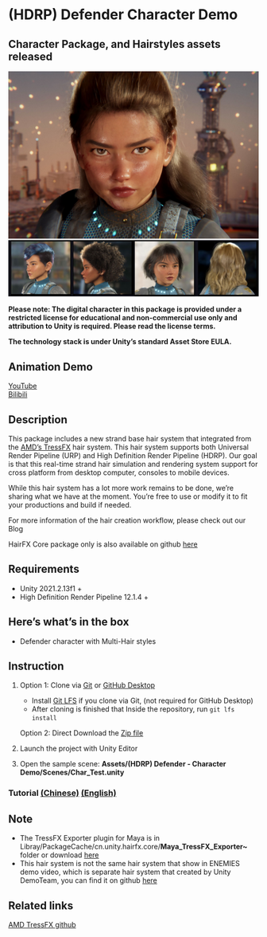 # (HDRP) Defender Character Demo 
## Character Package, and Hairstyles assets released

![Defender](Defender_Cover_Image.jpg)
![Defender](Defender_Hair_Styles.jpg)

**Please note: The digital character in this package is provided under a restricted license for educational and non-commercial use only and attribution to Unity is required. Please read the license terms.**

**The technology stack is under Unity’s standard Asset Store EULA.**

## Animation Demo 
[YouTube](https://www.youtube.com/watch?v=YBtpv7ZdbB4)<br>
[Bilibili](https://www.bilibili.com/video/BV1g8411p78X/?spm_id_from=333.999.0.0&vd_source=94bf18aef4c51636d11191e668a9854c)

## Description

This package includes a new strand base hair system that integrated from the [AMD’s TressFX](https://gpuopen.com/announcing-unity-china-hairfx/) hair system. This hair system supports both Universal Render Pipeline (URP) and High Definition Render Pipeline (HDRP). Our goal is that this real-time strand hair simulation and rendering system support for cross platform from desktop computer, consoles to mobile devices.

While this hair system has a lot more work remains to be done, we’re sharing what we have at the moment. You’re free to use or modify it to fit your productions and build if needed.

For more information of the hair creation workflow, please check out our Blog

HairFX Core package only is also available on github [here](https://github.com/Unity-China/cn.unity.hairfx.core)

## Requirements

- Unity 2021.2.13f1 +
- High Definition Render Pipeline 12.1.4 +

## Here’s what’s in the box
- Defender character with Multi-Hair styles

## Instruction
1. Option 1: Clone via [Git](https://git-scm.com/) or [GitHub Desktop](https://desktop.github.com/)
   - Install [Git LFS](https://git-lfs.github.com/) if you clone via Git, (not required for GitHub Desktop)
   - After cloning is finished that Inside the repository, run `git lfs install`
 
   Option 2: Direct Download the [Zip file](https://github.com/UnityTechnologies/HDRP-Defender-Character-Demo/archive/refs/heads/main.zip)
  
2. Launch the project with Unity Editor
3. Open the sample scene: **Assets/(HDRP) Defender - Character Demo/Scenes/Char_Test.unity**

### Tutorial [(Chinese)](https://learn.u3d.cn/tutorial/Unity-HairFX-Tutorial) [(English)](https://jyb125.tumblr.com/post/703852667664023552/tressfx-hair-plugin-character-package-and)

## Note
- The TressFX Exporter plugin for Maya is in Libray/PackageCache/cn.unity.hairfx.core/**Maya_TressFX_Exporter~** folder or download [here](https://github.com/Unity-China/cn.unity.hairfx.core/tree/main/Maya_TressFX_Exporter~)
- This hair system is not the same hair system that show in ENEMIES demo video, which is separate hair system that created by Unity DemoTeam, you can find it on github [here](https://github.com/Unity-Technologies/com.unity.demoteam.hair)


## Related links
[AMD TressFX github](https://github.com/GPUOpen-Effects/TressFX)
